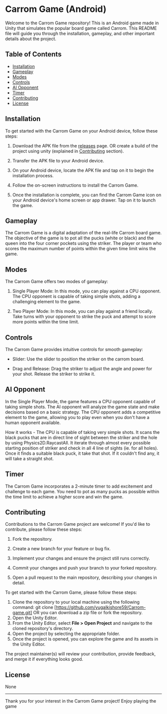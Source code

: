# Carrom Game (Android)

Welcome to the Carrom Game repository! This is an Android game made in Unity that simulates the popular board game called Carrom. This README file will guide you through the installation, gameplay, and other important details about the project.

## Table of Contents

- [Installation](#installation)
- [Gameplay](#gameplay)
- [Modes](#modes)
- [Controls](#controls)
- [AI Opponent](#ai-opponent)
- [Timer](#timer)
- [Contributing](#contributing)
- [License](#license)

## Installation

To get started with the Carrom Game on your Android device, follow these steps:

1. Download the APK file from the [releases](https://github.com/your-username/carrom-game/releases) page. OR create a build of the project using unity (explained in [Contributing](#contributing) section).

2. Transfer the APK file to your Android device.

3. On your Android device, locate the APK file and tap on it to begin the installation process.

4. Follow the on-screen instructions to install the Carrom Game.

5. Once the installation is complete, you can find the Carrom Game icon on your Android device's home screen or app drawer. Tap on it to launch the game.

## Gameplay

The Carrom Game is a digital adaptation of the real-life Carrom board game. The objective of the game is to pot all the pucks (white or black) and the queen into the four corner pockets using the striker. The player or team who scores the maximum number of points within the given time limit wins the game.

## Modes

The Carrom Game offers two modes of gameplay:

1. Single Player Mode: In this mode, you can play against a CPU opponent. The CPU opponent is capable of taking simple shots, adding a challenging element to the game.

2. Two Player Mode: In this mode, you can play against a friend locally. Take turns with your opponent to strike the puck and attempt to score more points within the time limit.

## Controls

The Carrom Game provides intuitive controls for smooth gameplay:

- Slider: Use the slider to position the striker on the carrom board.

- Drag and Release: Drag the striker to adjust the angle and power for your shot. Release the striker to strike it.

## AI Opponent

In the Single Player Mode, the game features a CPU opponent capable of taking simple shots. The AI opponent will analyze the game state and make decisions based on a basic strategy. The CPU opponent adds a competitive element to the game, allowing you to play even when you don't have a human opponent available.

How it works -
The CPU is capable of taking very simple shots. It scans the black pucks that are in direct line of sight between the striker and the hole by using Physics2D.RaycastAll. It iterate through almost every possible starting position of striker and check in all 4 line of sights (ie. for all holes). Once it finds a suitable black puck, it take that shot. If it couldn't find any, it will take a straight shot.

## Timer

The Carrom Game incorporates a 2-minute timer to add excitement and challenge to each game. You need to pot as many pucks as possible within the time limit to achieve a higher score and win the game.

## Contributing

Contributions to the Carrom Game project are welcome! If you'd like to contribute, please follow these steps:

1. Fork the repository.

2. Create a new branch for your feature or bug fix.

3. Implement your changes and ensure the project still runs correctly.

4. Commit your changes and push your branch to your forked repository.

5. Open a pull request to the main repository, describing your changes in detail.


To get started with the Carrom Game, please follow these steps:

1. Clone the repository to your local machine using the following command: git clone [https://github.com/yugalkishore59/Carrom-game.git] OR you can download a zip file or fork the repository.
2. Open the Unity Editor.
3. From the Unity Editor, select **File > Open Project** and navigate to the cloned repository's directory.
4. Open the project by selecting the appropriate folder.
5. Once the project is opened, you can explore the game and its assets in the Unity Editor.

The project maintainer(s) will review your contribution, provide feedback, and merge it if everything looks good.

## License

None

---

Thank you for your interest in the Carrom Game project! Enjoy playing the game
